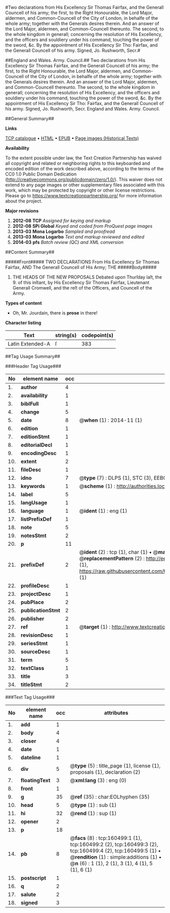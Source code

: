 #Two declarations from His Excellency Sir Thomas Fairfax, and the Generall Councell of his army; the first, to the Right Honourable, the Lord Major, aldermen, and Common-Councell of the City of London, in behalfe of the whole army; together with the Generals desires therein. And an answer of the Lord Major, aldermen, and Common-Councell thereunto. The second, to the whole kingdom in generall; concerning the resolution of His Excellency, and the officers and souldiery under his command, touching the power of the sword, &c. By the appointment of His Excellency Sir Tho: Fairfax, and the Generall Councell of his army. Signed, Jo. Rushworth, Secr.#

##England and Wales. Army. Council.##
Two declarations from His Excellency Sir Thomas Fairfax, and the Generall Councell of his army; the first, to the Right Honourable, the Lord Major, aldermen, and Common-Councell of the City of London, in behalfe of the whole army; together with the Generals desires therein. And an answer of the Lord Major, aldermen, and Common-Councell thereunto. The second, to the whole kingdom in generall; concerning the resolution of His Excellency, and the officers and souldiery under his command, touching the power of the sword, &c. By the appointment of His Excellency Sir Tho: Fairfax, and the Generall Councell of his army. Signed, Jo. Rushworth, Secr.
England and Wales. Army. Council.

##General Summary##

**Links**

[TCP catalogue](http://www.ota.ox.ac.uk/tcp/)  • 
[HTML](http://tei.it.ox.ac.uk/tcp/Texts-HTML/free/A85/A85016.html)  • 
[EPUB](http://tei.it.ox.ac.uk/tcp/Texts-EPUB/free/A85/A85016.epub) • 
[Page images (Historical Texts)](https://historicaltexts.jisc.ac.uk/eebo-99871549e)

**Availability**

To the extent possible under law, the Text Creation Partnership has waived all copyright and related or neighboring rights to this keyboarded and encoded edition of the work described above, according to the terms of the CC0 1.0 Public Domain Dedication (http://creativecommons.org/publicdomain/zero/1.0/). This waiver does not extend to any page images or other supplementary files associated with this work, which may be protected by copyright or other license restrictions. Please go to https://www.textcreationpartnership.org/ for more information about the project.

**Major revisions**

1. __2012-08__ __TCP__ *Assigned for keying and markup*
1. __2012-08__ __SPi Global__ *Keyed and coded from ProQuest page images*
1. __2013-03__ __Mona Logarbo__ *Sampled and proofread*
1. __2013-03__ __Mona Logarbo__ *Text and markup reviewed and edited*
1. __2014-03__ __pfs__ *Batch review (QC) and XML conversion*

##Content Summary##

#####Front#####
TWO DECLARATIONS From His Excellency Sir Thomas Fairfax, AND The Generall Councell of His Army; THE 
#####Body#####

1. THE HEADS OF THE NEW PROPOSALS Debated upon Thurſday laſt, the 9. of this inſtant, by His Excellency Sir Thomas Fairfax, Lieutenant Generall Cromwell, and the reſt of the Officers, and Councell of the Army.

**Types of content**

  * Oh, Mr. Jourdain, there is **prose** in there!

**Character listing**


|Text|string(s)|codepoint(s)|
|---|---|---|
|Latin Extended-A|ſ|383|

##Tag Usage Summary##

###Header Tag Usage###

|No|element name|occ|attributes|
|---|---|---|---|
|1.|__author__|4||
|2.|__availability__|1||
|3.|__biblFull__|1||
|4.|__change__|5||
|5.|__date__|8| @__when__ (1) : 2014-11 (1)|
|6.|__edition__|1||
|7.|__editionStmt__|1||
|8.|__editorialDecl__|1||
|9.|__encodingDesc__|1||
|10.|__extent__|2||
|11.|__fileDesc__|1||
|12.|__idno__|7| @__type__ (7) : DLPS (1), STC (3), EEBO-CITATION (1), PROQUEST (1), VID (1)|
|13.|__keywords__|1| @__scheme__ (1) : http://authorities.loc.gov/ (1)|
|14.|__label__|5||
|15.|__langUsage__|1||
|16.|__language__|1| @__ident__ (1) : eng (1)|
|17.|__listPrefixDef__|1||
|18.|__note__|5||
|19.|__notesStmt__|2||
|20.|__p__|11||
|21.|__prefixDef__|2| @__ident__ (2) : tcp (1), char (1)  •  @__matchPattern__ (2) : ([0-9\-]+):([0-9IVX]+) (1), (.+) (1)  •  @__replacementPattern__ (2) : http://eebo.chadwyck.com/downloadtiff?vid=$1&page=$2 (1), https://raw.githubusercontent.com/textcreationpartnership/Texts/master/tcpchars.xml#$1 (1)|
|22.|__profileDesc__|1||
|23.|__projectDesc__|1||
|24.|__pubPlace__|2||
|25.|__publicationStmt__|2||
|26.|__publisher__|2||
|27.|__ref__|1| @__target__ (1) : http://www.textcreationpartnership.org/docs/. (1)|
|28.|__revisionDesc__|1||
|29.|__seriesStmt__|1||
|30.|__sourceDesc__|1||
|31.|__term__|5||
|32.|__textClass__|1||
|33.|__title__|3||
|34.|__titleStmt__|2||


###Text Tag Usage###

|No|element name|occ|attributes|
|---|---|---|---|
|1.|__add__|1||
|2.|__body__|4||
|3.|__closer__|4||
|4.|__date__|1||
|5.|__dateline__|1||
|6.|__div__|5| @__type__ (5) : title_page (1), license (1), proposals (1), declaration (2)|
|7.|__floatingText__|3| @__xml:lang__ (3) : eng (0)|
|8.|__front__|1||
|9.|__g__|35| @__ref__ (35) : char:EOLhyphen (35)|
|10.|__head__|5| @__type__ (1) : sub (1)|
|11.|__hi__|32| @__rend__ (1) : sup (1)|
|12.|__opener__|2||
|13.|__p__|18||
|14.|__pb__|8| @__facs__ (8) : tcp:160499:1 (1), tcp:160499:2 (2), tcp:160499:3 (2), tcp:160499:4 (2), tcp:160499:5 (1)  •  @__rendition__ (1) : simple:additions (1)  •  @__n__ (6) : 1 (1), 2 (1), 3 (1), 4 (1), 5 (1), 6 (1)|
|15.|__postscript__|1||
|16.|__q__|2||
|17.|__salute__|2||
|18.|__signed__|3||
